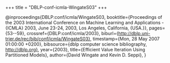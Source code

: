 +++
title = "DBLP-conf-icmla-WingateS03"
+++

@inproceedings{DBLP:conf/icmla/WingateS03,
   booktitle={Proceedings of the 2003 International Conference on Machine Learning
and Applications - {ICMLA} 2003, June 23-24, 2003, Los Angeles, California, {USA.}},
   pages={53--59},
   crossref={DBLP:conf/icmla/2003},
   biburl={http://dblp.uni-trier.de/rec/bib/conf/icmla/WingateS03},
   timestamp={Mon, 28 May 2007 01:00:00 +0200},
   bibsource={dblp computer science bibliography, http://dblp.org},
   year={2003},
   title={Efficient Value Iteration Using Partitioned Models},
   author={David Wingate and
Kevin D. Seppi},
}

